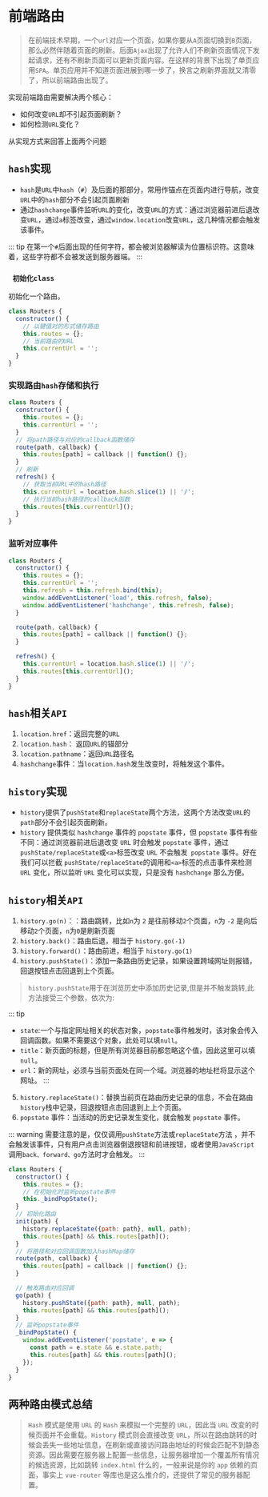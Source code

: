 # 前端路由
>在前端技术早期，一个`url`对应一个页面，如果你要从`A`页面切换到`B`页面，那么必然伴随着页面的刷新。后面`Ajax`出现了允许人们不刷新页面情况下发起请求，还有不刷新页面可以更新页面内容。在这样的背景下出现了单页应用`SPA`。单页应用并不知道页面进展到哪一步了，换言之刷新界面就又清零了，所以前端路由出现了。

实现前端路由需要解决两个核心：
- 如何改变`URL`却不引起页面刷新？
- 如何检测`URL`变化？

从实现方式来回答上面两个问题

## `hash`实现
- `hash`是`URL`中`hash`（`#`）及后面的那部分，常用作锚点在页面内进行导航，改变`URL`中的`hash`部分不会引起页面刷新
- 通过`hashchange`事件监听`URL`的变化，改变`URL`的方式：通过浏览器前进后退改变`URL`，通过`a`标签改变，通过`window.location`改变`URL`，这几种情况都会触发该事件。

::: tip
在第一个`#`后面出现的任何字符，都会被浏览器解读为位置标识符。这意味着，这些字符都不会被发送到服务器端。
:::

### ` 初始化class`
初始化一个路由。
```js
class Routers {
  constructor() {
    // 以键值对的形式储存路由
    this.routes = {};
    // 当前路由的URL
    this.currentUrl = '';
  }
}
```

### 实现路由`hash`存储和执行

```js
class Routers {
  constructor() {
    this.routes = {};
    this.currentUrl = '';
  }
  // 将path路径与对应的callback函数储存
  route(path, callback) {
    this.routes[path] = callback || function() {};
  }
  // 刷新
  refresh() {
    // 获取当前URL中的hash路径
    this.currentUrl = location.hash.slice(1) || '/';
    // 执行当前hash路径的callback函数
    this.routes[this.currentUrl]();
  }
}
```

### 监听对应事件
```js
class Routers {
  constructor() {
    this.routes = {};
    this.currentUrl = '';
    this.refresh = this.refresh.bind(this);
    window.addEventListener('load', this.refresh, false);
    window.addEventListener('hashchange', this.refresh, false);
  }

  route(path, callback) {
    this.routes[path] = callback || function() {};
  }

  refresh() {
    this.currentUrl = location.hash.slice(1) || '/';
    this.routes[this.currentUrl]();
  }
}
```

## `hash`相关`API`
1. `location.href`：返回完整的`URL`
2. `location.hash`： 返回`URL`的锚部分
3. `location.pathname`：返回`URL`路径名
4. `hashchange`事件：当`location.hash`发生改变时，将触发这个事件。

## `history`实现
- `history`提供了`pushState`和`replaceState`两个方法，这两个方法改变`URL`的`path`部分不会引起页面刷新。
- `history` 提供类似 `hashchange` 事件的 `popstate` 事件，但 `popstate` 事件有些不同：通过浏览器前进后退改变 `URL` 时会触发 `popstate` 事件，通过`pushState/replaceState`或`<a>`标签改变 `URL` 不会触发` popstate` 事件。好在我们可以拦截 `pushState/replaceState`的调用和`<a>`标签的点击事件来检测 `URL` 变化，所以监听 `URL` 变化可以实现，只是没有 `hashchange` 那么方便。

## `history`相关`API`
1. `history.go(n)`：：路由跳转，比如`n`为 `2` 是往前移动`2`个页面，`n`为 `-2` 是向后移动`2`个页面，`n`为`0`是刷新页面
2. `history.back()`：路由后退，相当于 `history.go(-1)`
3. `history.forward()`：路由前进，相当于 `history.go(1)`
4. `history.pushState()`：添加一条路由历史记录，如果设置跨域网址则报错，回退按钮点击回退到上个页面。
> `history.pushState`用于在浏览历史中添加历史记录,但是并不触发跳转,此方法接受三个参数，依次为:

::: tip
- `state`:一个与指定网址相关的状态对象，`popstate`事件触发时，该对象会传入回调函数。如果不需要这个对象，此处可以填`null`。
- `title`：新页面的标题，但是所有浏览器目前都忽略这个值，因此这里可以填`null`。
- `url`：新的网址，必须与当前页面处在同一个域。浏览器的地址栏将显示这个网址。
:::

5. `history.replaceState()`：替换当前页在路由历史记录的信息，不会在路由`history`栈中记录，回退按钮点击回退到上上个页面。
6. `popstate` 事件：当活动的历史记录发生变化，就会触发 `popstate` 事件。

::: warning
需要注意的是，仅仅调用`pushState`方法或`replaceState`方法 ，并不会触发该事件，只有用户点击浏览器倒退按钮和前进按钮，或者使用`JavaScript`调用`back、forward、go`方法时才会触发。
:::

```js
class Routers {
  constructor() {
    this.routes = {};
    // 在初始化时监听popstate事件
    this._bindPopState();
  }
  // 初始化路由
  init(path) {
    history.replaceState({path: path}, null, path);
    this.routes[path] && this.routes[path]();
  }
  // 将路径和对应回调函数加入hashMap储存
  route(path, callback) {
    this.routes[path] = callback || function() {};
  }

  // 触发路由对应回调
  go(path) {
    history.pushState({path: path}, null, path);
    this.routes[path] && this.routes[path]();
  }
  // 监听popstate事件
  _bindPopState() {
    window.addEventListener('popstate', e => {
      const path = e.state && e.state.path;
      this.routes[path] && this.routes[path]();
    });
  }
}
```

## 两种路由模式总结
> `Hash` 模式是使用 `URL` 的 `Hash` 来模拟一个完整的 `URL`，因此当 `URL` 改变的时候页面并不会重载。`History` 模式则会直接改变 `URL`，所以在路由跳转的时候会丢失一些地址信息，在刷新或直接访问路由地址的时候会匹配不到静态资源。因此需要在服务器上配置一些信息，让服务器增加一个覆盖所有情况的候选资源，比如跳转 `index.html` 什么的，一般来说是你的 `app` 依赖的页面，事实上 `vue-router` 等库也是这么推介的，还提供了常见的服务器配置。